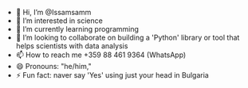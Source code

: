 - 👋 Hi, I’m @Issamsamm
- 👀 I’m interested in science 
- 🌱 I’m currently learning programming
- 💞️ I’m looking to collaborate on building a 'Python' library or tool that helps scientists with data analysis
- 📫 How to reach me +359 88 461 9364 (WhatsApp)
- 😄 Pronouns: "he/him,"
- ⚡ Fun fact: naver say 'Yes' using just your head in Bulgaria 

<!---
Issamsamm/Issamsamm is a ✨ special ✨ repository because its `README.md` (this file) appears on your GitHub profile.
You can click the Preview link to take a look at your changes.
--->
